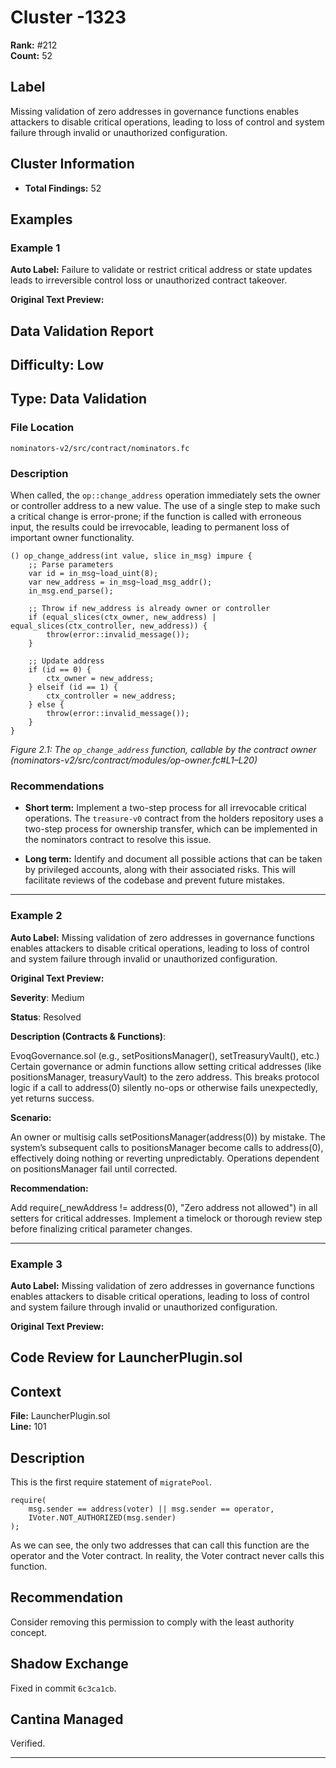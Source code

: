 # Cluster -1323

**Rank:** #212  
**Count:** 52  

## Label
Missing validation of zero addresses in governance functions enables attackers to disable critical operations, leading to loss of control and system failure through invalid or unauthorized configuration.

## Cluster Information
- **Total Findings:** 52

## Examples

### Example 1

**Auto Label:** Failure to validate or restrict critical address or state updates leads to irreversible control loss or unauthorized contract takeover.  

**Original Text Preview:**

## Data Validation Report

## Difficulty: Low

## Type: Data Validation

### File Location
`nominators-v2/src/contract/nominators.fc`

### Description
When called, the `op::change_address` operation immediately sets the owner or controller address to a new value. The use of a single step to make such a critical change is error-prone; if the function is called with erroneous input, the results could be irrevocable, leading to permanent loss of important owner functionality.

```fc
() op_change_address(int value, slice in_msg) impure {
    ;; Parse parameters
    var id = in_msg~load_uint(8);
    var new_address = in_msg~load_msg_addr();
    in_msg.end_parse();
    
    ;; Throw if new_address is already owner or controller
    if (equal_slices(ctx_owner, new_address) | equal_slices(ctx_controller, new_address)) {
        throw(error::invalid_message());
    }
    
    ;; Update address
    if (id == 0) {
        ctx_owner = new_address;
    } elseif (id == 1) {
        ctx_controller = new_address;
    } else {
        throw(error::invalid_message());
    }
}
```
*Figure 2.1: The `op_change_address` function, callable by the contract owner (nominators-v2/src/contract/modules/op-owner.fc#L1–L20)*

### Recommendations
- **Short term:** Implement a two-step process for all irrevocable critical operations. The `treasure-v0` contract from the holders repository uses a two-step process for ownership transfer, which can be implemented in the nominators contract to resolve this issue.
  
- **Long term:** Identify and document all possible actions that can be taken by privileged accounts, along with their associated risks. This will facilitate reviews of the codebase and prevent future mistakes.

---
### Example 2

**Auto Label:** Missing validation of zero addresses in governance functions enables attackers to disable critical operations, leading to loss of control and system failure through invalid or unauthorized configuration.  

**Original Text Preview:**

**Severity**: Medium

**Status**: Resolved

**Description (Contracts & Functions)**:

EvoqGovernance.sol (e.g., setPositionsManager(), setTreasuryVault(), etc.)
Certain governance or admin functions allow setting critical addresses (like positionsManager, treasuryVault) to the zero address. This breaks protocol logic if a call to address(0) silently no-ops or otherwise fails unexpectedly, yet returns success.

**Scenario:**

An owner or multisig calls setPositionsManager(address(0)) by mistake.
The system’s subsequent calls to positionsManager become calls to address(0), effectively doing nothing or reverting unpredictably.
Operations dependent on positionsManager fail until corrected.

**Recommendation:**

Add require(_newAddress != address(0), "Zero address not allowed") in all setters for critical addresses.
Implement a timelock or thorough review step before finalizing critical parameter changes.

---
### Example 3

**Auto Label:** Missing validation of zero addresses in governance functions enables attackers to disable critical operations, leading to loss of control and system failure through invalid or unauthorized configuration.  

**Original Text Preview:**

## Code Review for LauncherPlugin.sol

## Context
**File:** LauncherPlugin.sol  
**Line:** 101

## Description
This is the first require statement of `migratePool`.

```solidity
require(
    msg.sender == address(voter) || msg.sender == operator,
    IVoter.NOT_AUTHORIZED(msg.sender)
);
```

As we can see, the only two addresses that can call this function are the operator and the Voter contract. In reality, the Voter contract never calls this function.

## Recommendation
Consider removing this permission to comply with the least authority concept.

## Shadow Exchange
Fixed in commit `6c3ca1cb`.

## Cantina Managed
Verified.

---

